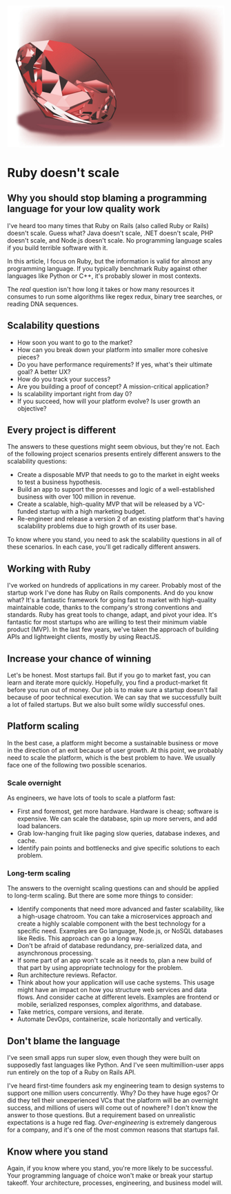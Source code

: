 ![Ruby](images/ruby.jpg)

# Ruby doesn't scale
## Why you should stop blaming a programming language for your low quality work

I've heard too many times that Ruby on Rails (also called Ruby or Rails) doesn't scale. Guess what? Java doesn't scale, .NET doesn't scale, PHP doesn't scale, and Node.js doesn't scale. No programming language scales if you build terrible software with it.

In this article, I focus on Ruby, but the information is valid for almost any programming language. If you typically benchmark Ruby against other languages like Python or C++, it's probably slower in most contexts. 

The *real* question isn't how long it takes or how many resources it consumes to run some algorithms like regex redux, binary tree searches, or reading DNA sequences.

## Scalability questions

* How soon you want to go to the market?
* How can you break down your platform into smaller more cohesive pieces?
* Do you have performance requirements? If yes, what's their ultimate goal? A better UX?
* How do you track your success?
* Are you building a proof of concept? A mission-critical application?
* Is scalability important right from day 0?
* If you succeed, how will your platform evolve? Is user growth an objective?

## Every project is different

The answers to these questions might seem obvious, but they're not. Each of the following project scenarios presents entirely different answers to the scalability questions:

* Create a disposable MVP that needs to go to the market in eight weeks to test a business hypothesis.
* Build an app to support the processes and logic of a well-established business with over 100 million in revenue.
* Create a scalable, high-quality MVP that will be released by a VC-funded startup with a high marketing budget.
* Re-engineer and release a version 2 of an existing platform that's having scalability problems due to high growth of its user base.

To know where you stand, you need to ask the scalability questions in all of these scenarios. In each case, you'll get radically different answers.

## Working with Ruby

I've worked on hundreds of applications in my career. Probably most of the startup work I've done has Ruby on Rails components. And do you know what? It's a fantastic framework for going fast to market with high-quality maintainable code, thanks to the company's strong conventions and standards. Ruby has great tools to change, adapt, and pivot your idea. It's fantastic for most startups who are willing to test their minimum viable product (MVP). In the last few years, we've taken the approach of building APIs and lightweight clients, mostly by using ReactJS.

## Increase your chance of winning

Let's be honest. Most startups fail. But if you go to market fast, you can learn and iterate more quickly. Hopefully, you find a product-market fit before you run out of money. Our job is to make sure a startup doesn't fail because of poor technical execution. We can say that we successfully built a lot of failed startups. But we also built some wildly successful ones.

## Platform scaling

In the best case, a platform might become a sustainable business or move in the direction of an exit because of user growth. At this point, we probably need to scale the platform, which is the best problem to have.
We usually face one of the following two possible scenarios.

### Scale overnight

As engineers, we have lots of tools to scale a platform fast:

* First and foremost, get more hardware. Hardware is cheap; software is expensive. We can scale the database, spin up more servers, and add load balancers.
* Grab low-hanging fruit like paging slow queries, database indexes, and cache.
* Identify pain points and bottlenecks and give specific solutions to each problem.

### Long-term scaling

The answers to the overnight scaling questions can and should be applied to long-term scaling. But there are some more things to consider:

* Identify components that need more advanced and faster scalability, like a high-usage chatroom. You can take a microservices approach and create a highly scalable component with the best technology for a specific need. Examples are Go language, Node.js, or NoSQL databases like Redis. This approach can go a long way.
* Don't be afraid of database redundancy, pre-serialized data, and asynchronous processing.
* If some part of an app won't scale as it needs to, plan a new build of that part by using appropriate technology for the problem.
* Run architecture reviews. Refactor.
* Think about how your application will use cache systems. This usage might have an impact on how you structure web services and data flows. And consider cache at different levels. Examples are frontend or mobile, serialized responses, complex algorithms, and database.
* Take metrics, compare versions, and iterate.
* Automate DevOps, containerize, scale horizontally and vertically.

## Don't blame the language

I've seen small apps run super slow, even though they were built on supposedly fast languages like Python. And I've seen multimillion-user apps run entirely on the top of a Ruby on Rails API.

I've heard first-time founders ask my engineering team to design systems to support one million users concurrently. Why? Do they have huge egos? Or did they tell their unexperienced VCs that the platform will be an overnight success, and millions of users will come out of nowhere? I don't know the answer to those questions. But a requirement based on unrealistic expectations is a huge red flag. *Over-engineering* is extremely dangerous for a company, and it's one of the most common reasons that startups fail.

## Know where you stand

Again, if you know where you stand, you're more likely to be successful. Your programming language of choice won't make or break your startup takeoff. Your architecture, processes, engineering, and business model will.